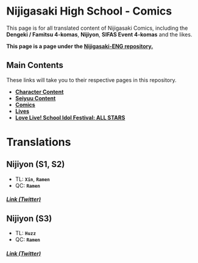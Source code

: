 # Nijigasaki High School - Comics
This page is for all translated content of Nijigasaki Comics, including the **Dengeki / Famitsu 4-komas**, **Nijiyon**, **SIFAS Event 4-komas** and the likes.

**This page is a page under the [Nijigasaki-ENG repository.](README.md)**

## Main Contents
These links will take you to their respective pages in this repository.
* **[Character Content](character.md)**
* **[Seiyuu Content](seiyuu.md)**
* **[Comics](comics.md)**
* **[Lives](lives.md)**
* **[Love Live! School Idol Festival: ALL STARS](sifas.md)**

# Translations

## Nijiyon (S1, S2)
* TL: **`Xin`**, **`Ramen`**
* QC: **`Ramen`**
##### [Link (Twitter)](https://twitter.com/i/events/1122990005058789377)

## Nijiyon (S3)
* TL: **`Huzz`**
* QC: **`Ramen`**
##### [Link (Twitter)](https://twitter.com/i/events/1272876210704400384)
